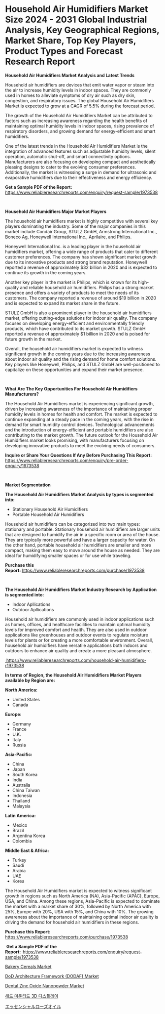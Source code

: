 <p><h1>Household Air Humidifiers Market Size 2024 - 2031 Global Industrial Analysis, Key Geographical Regions, Market Share, Top Key Players, Product Types and Forecast Research Report</h1></p><p><strong>Household Air Humidifiers Market Analysis and Latest Trends</strong></p>
<p><p>Household air humidifiers are devices that emit water vapor or steam into the air to increase humidity levels in indoor spaces. They are commonly used in homes to alleviate symptoms of dry air such as dry skin, congestion, and respiratory issues. The global Household Air Humidifiers Market is expected to grow at a CAGR of 5.5% during the forecast period. </p><p>The growth of the Household Air Humidifiers Market can be attributed to factors such as increasing awareness regarding the health benefits of maintaining optimal humidity levels in indoor spaces, rising prevalence of respiratory disorders, and growing demand for energy-efficient and smart humidifiers. </p><p>One of the latest trends in the Household Air Humidifiers Market is the integration of advanced features such as adjustable humidity levels, silent operation, automatic shut-off, and smart connectivity options. Manufacturers are also focusing on developing compact and aesthetically pleasing designs to cater to the evolving consumer preferences. Additionally, the market is witnessing a surge in demand for ultrasonic and evaporative humidifiers due to their effectiveness and energy efficiency.</p></p>
<p><strong>Get a Sample PDF of the Report:&nbsp;</strong> <a href="https://www.reliableresearchreports.com/enquiry/request-sample/1973538">https://www.reliableresearchreports.com/enquiry/request-sample/1973538</a></p>
<p>&nbsp;</p>
<p><strong>Household Air Humidifiers Major Market Players</strong></p>
<p><p>The household air humidifiers market is highly competitive with several key players dominating the industry. Some of the major companies in this market include Condair Group, STULZ GmbH, Armstrong International Inc., Boneco Ag, Honeywell International Inc., Aprilaire, and Philips.</p><p>Honeywell International Inc. is a leading player in the household air humidifiers market, offering a wide range of products that cater to different customer preferences. The company has shown significant market growth due to its innovative products and strong brand reputation. Honeywell reported a revenue of approximately $32 billion in 2020 and is expected to continue its growth in the coming years.</p><p>Another key player in the market is Philips, which is known for its high-quality and reliable household air humidifiers. Philips has a strong market presence and offers a variety of products to meet the needs of its customers. The company reported a revenue of around $19 billion in 2020 and is expected to expand its market share in the future.</p><p>STULZ GmbH is also a prominent player in the household air humidifiers market, offering cutting-edge solutions for indoor air quality. The company focuses on developing energy-efficient and environmentally friendly products, which have contributed to its market growth. STULZ GmbH reported a revenue of approximately $1 billion in 2020 and is poised for future growth in the market.</p><p>Overall, the household air humidifiers market is expected to witness significant growth in the coming years due to the increasing awareness about indoor air quality and the rising demand for home comfort solutions. Key players like Honeywell, Philips, and STULZ GmbH are well-positioned to capitalize on these opportunities and expand their market presence.</p></p>
<p>&nbsp;</p>
<p><strong>What Are The Key Opportunities For Household Air Humidifiers Manufacturers?</strong></p>
<p><p>The Household Air Humidifiers market is experiencing significant growth, driven by increasing awareness of the importance of maintaining proper humidity levels in homes for health and comfort. The market is expected to continue expanding at a steady pace in the coming years, with the rise in demand for smart humidity control devices. Technological advancements and the introduction of energy-efficient and portable humidifiers are also contributing to the market growth. The future outlook for the Household Air Humidifiers market looks promising, with manufacturers focusing on developing innovative products to meet the evolving needs of consumers.</p></p>
<p><strong>Inquire or Share Your Questions If Any Before Purchasing This Report:</strong> <a href="https://www.reliableresearchreports.com/enquiry/pre-order-enquiry/1973538">https://www.reliableresearchreports.com/enquiry/pre-order-enquiry/1973538</a></p>
<p>&nbsp;</p>
<p><strong>Market Segmentation</strong></p>
<p><strong>The Household Air Humidifiers Market Analysis by types is segmented into:</strong></p>
<p><ul><li>Stationary Household Air Humidifiers</li><li>Portable Household Air Humidifiers</li></ul></p>
<p><p>Household air humidifiers can be categorized into two main types: stationary and portable. Stationary household air humidifiers are larger units that are designed to humidify the air in a specific room or area of the house. They are typically more powerful and have a larger capacity for water. On the other hand, portable household air humidifiers are smaller and more compact, making them easy to move around the house as needed. They are ideal for humidifying smaller spaces or for use while traveling.</p></p>
<p><strong>Purchase this Report:&nbsp;</strong><a href="https://www.reliableresearchreports.com/purchase/1973538">https://www.reliableresearchreports.com/purchase/1973538</a></p>
<p>&nbsp;</p>
<p><strong>The Household Air Humidifiers Market Industry Research by Application is segmented into:</strong></p>
<p><ul><li>Indoor Apllications</li><li>Outdoor Apllications</li></ul></p>
<p><p>Household air humidifiers are commonly used in indoor applications such as homes, offices, and healthcare facilities to maintain optimal humidity levels for improved comfort and health. They are also used in outdoor applications like greenhouses and outdoor events to regulate moisture levels for plants or for creating a more comfortable environment. Overall, household air humidifiers have versatile applications both indoors and outdoors to enhance air quality and create a more pleasant atmosphere.</p></p>
<p><a href="https://www.reliableresearchreports.com/household-air-humidifiers-r1973538">&nbsp;https://www.reliableresearchreports.com/household-air-humidifiers-r1973538</a></p>
<p><strong>In terms of Region, the Household Air Humidifiers Market Players available by Region are:</strong></p>
<p>
    <p> <strong> North America: </strong>
        <ul>
            <li>United States</li>
            <li>Canada</li>
        </ul>
        </p> 
    <p> <strong> Europe: </strong>
        <ul>
            <li>Germany</li>
            <li>France</li>
            <li>U.K.</li>
            <li>Italy</li>
            <li>Russia</li>
        </ul>
        </p> 
    <p> <strong> Asia-Pacific: </strong>
        <ul>
            <li>China</li>
            <li>Japan</li>
            <li>South Korea</li>
            <li>India</li>
            <li>Australia</li>
            <li>China Taiwan</li>
            <li>Indonesia</li>
            <li>Thailand</li>
            <li>Malaysia</li>
        </ul>
        </p> 
    <p> <strong> Latin America: </strong>
        <ul>
            <li>Mexico</li>
            <li>Brazil</li>
            <li>Argentina Korea</li>
            <li>Colombia</li>
        </ul>
        </p> 
    <p> <strong> Middle East & Africa: </strong>
        <ul>
            <li>Turkey</li>
            <li>Saudi</li>
            <li>Arabia</li>
            <li>UAE</li>
            <li>Korea</li>
        </ul>
    </p>
    </p>
<p><p>The Household Air Humidifiers market is expected to witness significant growth in regions such as North America (NA), Asia-Pacific (APAC), Europe, USA, and China. Among these regions, Asia-Pacific is expected to dominate the market with a market share of 30%, followed by North America with 25%, Europe with 20%, USA with 15%, and China with 10%. The growing awareness about the importance of maintaining optimal indoor air quality is driving the demand for household air humidifiers in these regions.</p></p>
<p><strong>Purchase this Report: </strong><a href="https://www.reliableresearchreports.com/purchase/1973538">https://www.reliableresearchreports.com/purchase/1973538</a></p>
<p>&nbsp;<strong>Get a Sample PDF of the Report:&nbsp;&nbsp;</strong><a href="https://www.reliableresearchreports.com/enquiry/request-sample/1973538">https://www.reliableresearchreports.com/enquiry/request-sample/1973538</a></p>
<p><strong></strong></p>
<p><p><a href="https://www.linkedin.com/pulse/bakery-cereals-market-size-reveals-best-marketing-channels-ximve?trackingId=8d%2FZsTLTyw6lYbBf%2FaQZbg%3D%3D">Bakery Cereals Market</a></p><p><a href="https://github.com/changoleonlaverguenzanoexiste/Market-Research-Report-List-3/blob/main/dod-architecture-framework-dodaf-market.md">DoD Architecture Framework (DODAF) Market</a></p><p><a href="https://issuu.com/reportprime-2/docs/dental-zinc-oxide-nanopowder-market-size-2030.pptx">Dental Zinc Oxide Nanopowder Market</a></p><p><a href="https://github.com/PhilToryphy7876567/Market-Research-Report-List-1/blob/main/643375841140.md">헤드 마운티드 3D 디스플레이</a></p><p><a href="https://medium.com/@elmorunolfsson2023/%E3%82%A8%E3%83%83%E3%82%BB%E3%83%B3%E3%82%B7%E3%83%A3%E3%83%AB%E3%83%AD%E3%83%BC%E3%82%BA%E3%82%AA%E3%82%A4%E3%83%AB%E5%B8%82%E5%A0%B4%E3%81%AF-%E5%B8%82%E5%A0%B4%E3%82%B7%E3%82%A7%E3%82%A2-%E5%B8%82%E5%A0%B4%E5%8B%95%E5%90%91-%E5%B8%82%E5%A0%B4%E6%88%90%E9%95%B7%E3%81%AB%E9%96%A2%E3%81%99%E3%82%8B%E6%83%85%E5%A0%B1%E3%82%92%E6%8F%90%E4%BE%9B%E3%81%97%E3%81%BE%E3%81%99-31647cb7b09a">エッセンシャルローズオイル</a></p></p>